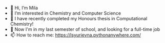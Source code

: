 - 👋 Hi, I’m Mila
- 👀 I’m interested in Chemistry and Computer Science
- 🌱 I have recently completed my Honours thesis in Computational Chemistry!
- 🌱 Now I'm in my last semester of school, and looking for a full-time job
- 📫 How to reach me: https://lsyurievna.pythonanywhere.com/

